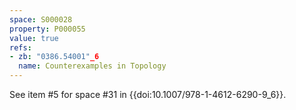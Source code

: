 ```yaml
---
space: S000028
property: P000055
value: true
refs:
- zb: "0386.54001"_6
  name: Counterexamples in Topology
---
```


See item #5 for space #31 in {{doi:10.1007/978-1-4612-6290-9_6}}.
